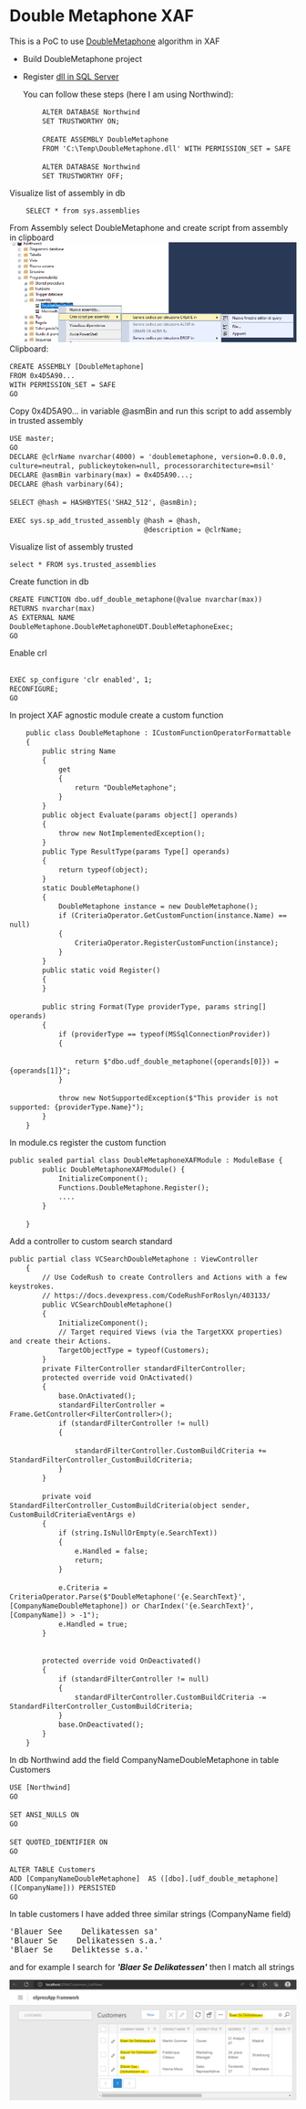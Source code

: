 # Double Metaphone XAF

This is a PoC to use [DoubleMetaphone](https://en.wikipedia.org/wiki/Metaphone) algorithm in XAF

- Build DoubleMetaphone project

- Register [dll in SQL Server](https://docs.microsoft.com/en-us/sql/relational-databases/clr-integration/database-objects/getting-started-with-clr-integration?view=sql-server-ver16)

  You can follow these steps (here I am using Northwind):
    

```<language>
        ALTER DATABASE Northwind
        SET TRUSTWORTHY ON;

        CREATE ASSEMBLY DoubleMetaphone
        FROM 'C:\Temp\DoubleMetaphone.dll' WITH PERMISSION_SET = SAFE

        ALTER DATABASE Northwind
        SET TRUSTWORTHY OFF;
```

Visualize list of assembly in db
```<language>
    SELECT * from sys.assemblies
```

From Assembly select DoubleMetaphone and create script from assembly in clipboard
![create script from assembly](https://github.com/nicogis/DoubleMetaphoneXAF/blob/master/DoubleMetaphone/images/CreateAssembly.png)
Clipboard:

```<language>
CREATE ASSEMBLY [DoubleMetaphone]
FROM 0x4D5A90...
WITH PERMISSION_SET = SAFE
GO
```

Copy 0x4D5A90... in variable @asmBin and run this script to add assembly in trusted assembly

```<language>
USE master;
GO
DECLARE @clrName nvarchar(4000) = 'doublemetaphone, version=0.0.0.0, culture=neutral, publickeytoken=null, processorarchitecture=msil'
DECLARE @asmBin varbinary(max) = 0x4D5A90...;
DECLARE @hash varbinary(64);

SELECT @hash = HASHBYTES('SHA2_512', @asmBin);

EXEC sys.sp_add_trusted_assembly @hash = @hash,
                                 @description = @clrName;
```

Visualize list of assembly trusted
```<language>
select * FROM sys.trusted_assemblies
```

Create function in db

```<language>
CREATE FUNCTION dbo.udf_double_metaphone(@value nvarchar(max)) 
RETURNS nvarchar(max)   
AS EXTERNAL NAME DoubleMetaphone.DoubleMetaphoneUDT.DoubleMetaphoneExec;   
GO 
```

Enable crl
```<language>

EXEC sp_configure 'clr enabled', 1;  
RECONFIGURE;  
GO 
```


In project XAF agnostic module create a custom function

```<language>
    public class DoubleMetaphone : ICustomFunctionOperatorFormattable
    {
        public string Name
        {
            get
            {
                return "DoubleMetaphone";
            }
        }
        public object Evaluate(params object[] operands)
        {
            throw new NotImplementedException();
        }
        public Type ResultType(params Type[] operands)
        {
            return typeof(object);
        }
        static DoubleMetaphone()
        {
            DoubleMetaphone instance = new DoubleMetaphone();
            if (CriteriaOperator.GetCustomFunction(instance.Name) == null)
            {
                CriteriaOperator.RegisterCustomFunction(instance);
            }
        }
        public static void Register()
        {
        }

        public string Format(Type providerType, params string[] operands)
        {
            if (providerType == typeof(MSSqlConnectionProvider))
            {
               
                return $"dbo.udf_double_metaphone({operands[0]}) = {operands[1]}";
            }
                
            throw new NotSupportedException($"This provider is not supported: {providerType.Name}");           
        }
    }
```

In module.cs register the custom function

```<language>
public sealed partial class DoubleMetaphoneXAFModule : ModuleBase {
        public DoubleMetaphoneXAFModule() {
            InitializeComponent();
            Functions.DoubleMetaphone.Register();
            ....
        }
        
    }
```

Add a controller to custom search standard 
```<language>
public partial class VCSearchDoubleMetaphone : ViewController
    {
        // Use CodeRush to create Controllers and Actions with a few keystrokes.
        // https://docs.devexpress.com/CodeRushForRoslyn/403133/
        public VCSearchDoubleMetaphone()
        {
            InitializeComponent();
            // Target required Views (via the TargetXXX properties) and create their Actions.
            TargetObjectType = typeof(Customers);
        }
        private FilterController standardFilterController;
        protected override void OnActivated()
        {
            base.OnActivated();
            standardFilterController = Frame.GetController<FilterController>();
            if (standardFilterController != null)
            {
                
                standardFilterController.CustomBuildCriteria += StandardFilterController_CustomBuildCriteria;
            }
        }

        private void StandardFilterController_CustomBuildCriteria(object sender, CustomBuildCriteriaEventArgs e)
        {
            if (string.IsNullOrEmpty(e.SearchText))
            {
                e.Handled = false;
                return;
            }
            
            e.Criteria = CriteriaOperator.Parse($"DoubleMetaphone('{e.SearchText}', [CompanyNameDoubleMetaphone]) or CharIndex('{e.SearchText}', [CompanyName]) > -1");
            e.Handled = true;    
        }

        
        protected override void OnDeactivated()
        {
            if (standardFilterController != null)
            {
                standardFilterController.CustomBuildCriteria -= StandardFilterController_CustomBuildCriteria;
            }
            base.OnDeactivated();
        }
    }
```

In db Northwind add the field CompanyNameDoubleMetaphone in table Customers

```<language>
USE [Northwind]
GO

SET ANSI_NULLS ON
GO

SET QUOTED_IDENTIFIER ON
GO

ALTER TABLE Customers
ADD [CompanyNameDoubleMetaphone]  AS ([dbo].[udf_double_metaphone]([CompanyName])) PERSISTED
GO
```


In table customers I have added three similar strings (CompanyName field)
<pre>'Blauer See    Delikatessen sa'
'Blauer Se    Delikatessen s.a.'
'Blaer Se    Deliktesse s.a.'</pre>

and for example I search for  ***'Blaer Se Delikatessen'*** then I match all strings

![search](https://github.com/nicogis/DoubleMetaphoneXAF/blob/master/DoubleMetaphone/images/Search.png)







     





 
